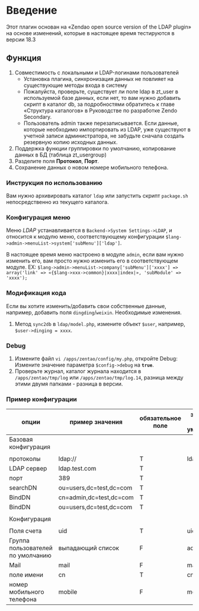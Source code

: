 # Введение 

Этот плагин основан на «Zendao open source version of the LDAP plugin» на основе изменений, которые в настоящее время тестируются в версии 18.3

## Функция
1. Совместимость с локальными и LDAP-логинами пользователей
    * Установка плагина, синхронизация данных не повлияет на существующие методы входа в систему
    * Пожалуйста, проверьте, существует ли поле ldap в zt_user в используемой базе данных, если нет, то вам нужно добавить скрипт в каталог db, за подробностями обратитесь к главе «Структура каталогов» в Руководстве по разработке Zendo Secondary.
    * Пользователь admin также перезаписывается. Если данные, которые необходимо импортировать из LDAP, уже существуют в учетной записи администратора, не забудьте сначала создать резервную копию исходных данных.
2. Поддержка функции группировки по умолчанию, копирование данных в БД (таблица zt_usergroup)
3. Разделите поля **Протокол**, **Порт**.
4. Сохранение данных о новом номере мобильного телефона.

### Инструкция по использованию
Вам нужно архивировать каталог `ldap` или запустить скрипт `package.sh` непосредственно из текущего каталога.
### Конфигурация меню
Меню *LDAP* устанавливается в `Backend->System Settings->LDAP`, и относится к модулю меню, соответствующему конфигурации `$lang->admin->menuList->system['subMenu']['ldap']`.

В настоящее время меню настроено в модуле `admin`, если вам нужно изменить его, вам просто нужно изменить его в соответствующем модуле.
EX: `$lang->admin->menuList->company['subMenu']['xxxx'] => array('link' => «{$lang->xxx->common}|xxxx|index|», 'subModule' => 'xxxx');`

### Модификация кода
Если вы хотите изменить/добавить свои собственные данные, например, добавить поля `dingding`/`weixin`.
Необходимые изменения.
1. Метод `sync2db` в `ldap/model.php`, измените объект `$user`, например, `$user->dinging = xxxx`.

### Debug 
1. Измените файл `vi /apps/zentao/config/my.php`, откройте Debug:
Измените значение параметра `$config->debug` на **`true`**.
2. Проверьте журнал, каталог журнала находится в `/apps/zentao/tmp/log` или `/apps/zentao/tmp/log.14`, разница между этими двумя папками - разница в версии.

### Пример конфигурации

| опции | пример значения | обязательное поле | значение по умолчанию |
|  ----  | ----  | --- | --- |
|Базовая конфигурация||||
|||||
| протоколы  | 	ldap:// | T | ldap:// |
| LDAP сервер  | 	ldap.test.com | T | |
| порт  | 	389 | T | |
| searchDN  | ou=users,dc=test,dc=com | T| |
| BindDN  | cn=admin,dc=test,dc=com | T | |
| BindDN  | ou=users,dc=test,dc=com | T | | 
|||||
|Конфигурация||||
|||||
| Поля счета  | 	uid | T | uid |
| Группа пользователей по умолчанию  | выпадающий список | F | admins |
| Mail  | 	mail | F | mail |
| поле имени  | 	cn | T |cn |
| номер мобильного телефона  | 	mobile | F | mobile|


